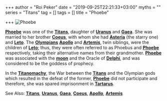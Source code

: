+++
author = "Roi Peker"
date = "2019-09-25T22:21:33+03:00"
myths = ""
series = "Titans"
tag = []
tags = []
title = "Phoebe"

+++
![Phoebe](https://www.greekmythology.com/images/mythology/phoebe_25.jpg)

[**Phoebe**](https://www.greekmythology.com/Titans/Phoebe/phoebe.html "Phoebe") was one of the [**Titans**](https://www.greekmythology.com/Titans/titans.html "Titans"), daughter of [**Uranus**](https://www.greekmythology.com/Other_Gods/Uranus/uranus.html "Uranus") and [**Gaea**](https://www.greekmythology.com/Other_Gods/Gaea/gaea.html "Gaea"). She was married to her brother [**Coeus**](https://www.greekmythology.com/Titans/Coeus/coeus.html "Coeus"), with whom she had [**Asteria**](https://www.greekmythology.com/Titans/Asteria/asteria.html "Asteria") (the starry one) and [**Leto**](https://www.greekmythology.com/Myths/The_Myths/Zeus's_Lovers/Leto/leto.html "Leto"). The [**Olympians**](https://www.greekmythology.com/Olympians/olympians.html "Olympians") [**Apollo**](https://www.greekmythology.com/Olympians/Apollo/apollo.html "Apollo") and [**Artemis**](https://www.greekmythology.com/Olympians/Artemis/artemis.html "Artemis"), twin siblings, were the children of [**Leto**](https://www.greekmythology.com/Myths/The_Myths/Zeus's_Lovers/Leto/leto.html "Leto"); thus, they were often referred to as Phoebus and [**Phoebe**](https://www.greekmythology.com/Titans/Phoebe/phoebe.html "Phoebe") respectively, taking their alternative names from their grandmother. [**Phoebe**](https://www.greekmythology.com/Titans/Phoebe/phoebe.html "Phoebe") was associated with the [**moon**](https://www.greekmythology.com/Myths/Planets/Moon/moon.html "Moon") and the Oracle of [**Delphi**](https://www.greekmythology.com/Myths/Places/Delphi/delphi.html "Delphi"), and was considered to be the goddess of prophecy.

In the [**Titanomachy**](https://www.greekmythology.com/Myths/The_Myths/Titanomachy/titanomachy.html "Titanomachy"), the War between the [**Titans**](https://www.greekmythology.com/Titans/titans.html "Titans") and the Olympian gods which resulted in the defeat of the former, [**Phoebe**](https://www.greekmythology.com/Titans/Phoebe/phoebe.html "Phoebe") did not participate and therefore, she was spared imprisonment in [**Tartarus**](https://www.greekmythology.com/Other_Gods/Tartarus/tartarus.html "Tartarus").

See Also: [**Titans**](https://www.greekmythology.com/Titans/titans.html "Titans"), [**Uranus**](https://www.greekmythology.com/Other_Gods/Uranus/uranus.html "Uranus"), [**Gaea**](https://www.greekmythology.com/Other_Gods/Gaea/gaea.html "Gaea"), [**Coeus**](https://www.greekmythology.com/Titans/Coeus/coeus.html "Coeus"), [**Apollo**](https://www.greekmythology.com/Olympians/Apollo/apollo.html "Apollo"), [**Artemis**](https://www.greekmythology.com/Olympians/Artemis/artemis.html "Artemis")